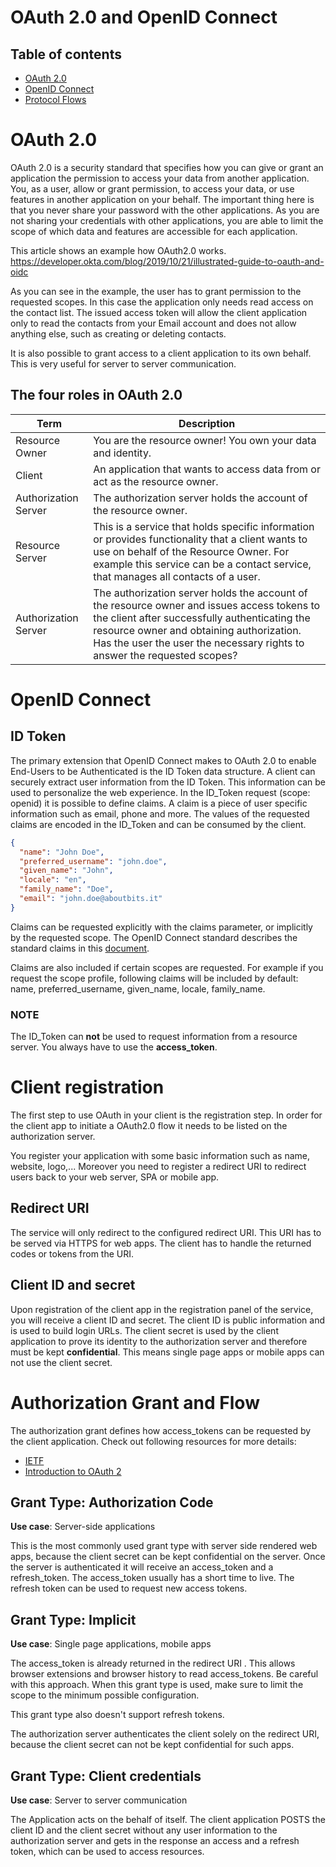 # OAuth 2.0 and OpenID Connect

## Table of contents

- [OAuth 2.0](#oauth-2.0)
- [OpenID Connect](#openid-connect)
- [Protocol Flows](#protocol-flows)

# OAuth 2.0

OAuth 2.0 is a security standard that specifies how you can give or grant an application the permission to access your data from another application.
You, as a user, allow or grant permission, to access your data, or use features in another application on your behalf. The important thing here is that you never share your password with the other applications. As you are not sharing your credentials with other applications, you are able to limit the scope of which data and features are accessible for each application.

This article shows an example how OAuth2.0 works. https://developer.okta.com/blog/2019/10/21/illustrated-guide-to-oauth-and-oidc

As you can see in the example, the user has to grant permission to the requested scopes. In this case the application only needs read access on the contact list. The issued access token will allow the client application only to read the contacts from your Email account and does not allow anything else, such as creating or deleting contacts.

It is also possible to grant access to a client application to its own behalf. This is very useful for server to server communication.

## The four roles in OAuth 2.0 

| Term                 | Description                                                                                                                                                                                                                                                          |
| -------------------- | -------------------------------------------------------------------------------------------------------------------------------------------------------------------------------------------------------------------------------------------------------------------- |
| Resource Owner       | You are the resource owner! You own your data and identity.                                                                                                                                                                                                          |
| Client               | An application that wants to access data from or act as the resource owner.                                                                                                                                                                                          |
| Authorization Server | The authorization server holds the account of the resource owner.                                                                                                                                                                                                    |
| Resource Server      | This is a service that holds specific information or provides functionality that a client wants to use on behalf of the Resource Owner. For example this service can be a contact service, that manages all contacts of a user.                                      |
| Authorization Server | The authorization server holds the account of the resource owner and issues access tokens to the client after successfully authenticating the resource owner and obtaining authorization. Has the user the user the necessary rights to answer the requested scopes? |

# OpenID Connect

## ID Token

The primary extension that OpenID Connect makes to OAuth 2.0 to enable End-Users to be Authenticated is the ID Token data structure. A client can securely extract user information from the ID Token. This information can be used to personalize the web experience. In the ID_Token request (scope: openid) it is possible to define claims. A claim is a piece of user specific information such as email, phone and more. The values of the requested claims are encoded in the ID_Token and can be consumed by the client.

```json
{
  "name": "John Doe",
  "preferred_username": "john.doe",
  "given_name": "John",
  "locale": "en",
  "family_name": "Doe",
  "email": "john.doe@aboutbits.it"
}
```

Claims can be requested explicitly with the claims parameter, or implicitly by the requested scope. The OpenID Connect standard describes the standard claims in this [document](https://openid.net/specs/openid-connect-core-1_0.html#StandardClaims).

Claims are also included if certain scopes are requested. For example if you request the scope profile, following claims will be included by default: name, preferred_username, given_name, locale, family_name.

### NOTE

The ID_Token can **not** be used to request information from a resource server. You always have to use the **access_token**.

# Client registration

The first step to use OAuth in your client is the registration step. In order for the client app to initiate a OAuth2.0 flow it needs to be listed on the authorization server.

You register your application with some basic information such as name, website, logo,... Moreover you need to register a redirect URI to redirect users back to your web server, SPA or mobile app.

## Redirect URI

The service will only redirect to the configured redirect URI. This URI has to be served via HTTPS for web apps. The client has to handle the returned codes or tokens from the URI.

## Client ID and secret 

Upon registration of the client app in the registration panel of the service, you will receive a client ID and secret. The client ID is public information and is used to build login URLs. The client secret is used by the client application to prove its identity to the authorization server and therefore must be kept **confidential**. This means single page apps or mobile apps can not use the client secret. 

# Authorization Grant and Flow

The authorization grant defines how access_tokens can be requested by the client application. Check out following resources for more details:

- [IETF](https://tools.ietf.org/html/rfc6749#section-1.2)
- [Introduction to OAuth 2](https://www.digitalocean.com/community/tutorials/an-introduction-to-oauth-2)


## Grant Type: Authorization Code

**Use case**: Server-side applications

This is the most commonly used grant type with server side rendered web apps, because the client secret can be kept confidential on the server. Once the server is authenticated it will receive an access_token and a refresh_token. The access_token usually has a short time to live. The refresh token can be used to request new access tokens.

## Grant Type: Implicit

**Use case**: Single page applications, mobile apps

The access_token is already returned in the redirect URI . This allows browser extensions and browser history to read access_tokens. Be careful with this approach. When this grant type is used, make sure to limit the scope to the minimum possible configuration.

This grant type also doesn't support refresh tokens.

The authorization server authenticates the client solely on the redirect URI, because the client secret can not be kept confidential for such apps.

## Grant Type: Client credentials

**Use case**: Server to server communication

The Application acts on the behalf of itself. The client application POSTS the client ID and the client secret without any user information to the authorization server and gets in the response an access and a refresh token, which can be used to access resources.




